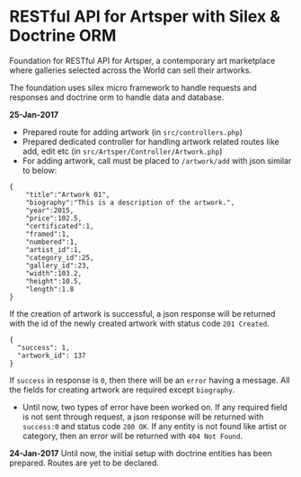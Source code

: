 # RESTful API for Artsper with Silex & Doctrine ORM

Foundation for RESTful API for Artsper, a contemporary art marketplace where galleries selected across the World can sell their artworks.

The foundation uses silex micro framework to handle requests and responses and doctrine orm to handle data and database.

**25-Jan-2017**
- Prepared route for adding artwork (in `src/controllers.php`)
- Prepared dedicated controller for handling artwork related routes like add, edit etc (in `src/Artsper/Controller/Artwork.php`)
- For adding artwork, call must be placed to `/artwork/add` with json similar to below:
```
{
    "title":"Artwork 01",
    "biography":"This is a description of the artwork.",
    "year":2015,
    "price":102.5,
    "certificated":1,
    "framed":1,
    "numbered":1,
    "artist_id":1,
    "category_id":25,
    "gallery_id":23,
    "width":103.2,
    "height":10.5,
    "length":1.8
}
```
If the creation of artwork is successful, a json response will be returned with the id of the newly created artwork with status code `201 Created`.
```
{
  "success": 1,
  "artwork_id": 137
}
```
If `success` in response is `0`, then there will be an `error` having a message.
All the fields for creating artwork are required except `biography`.
- Until now, two types of error have been worked on. If any required field is not sent through request, a json response will be returned with `success:0` and status code `200 OK`. If any entity is not found like artist or category, then an error will be returned with `404 Not Found`.


**24-Jan-2017**
Until now, the initial setup with doctrine entities has been prepared. Routes are yet to be declared.